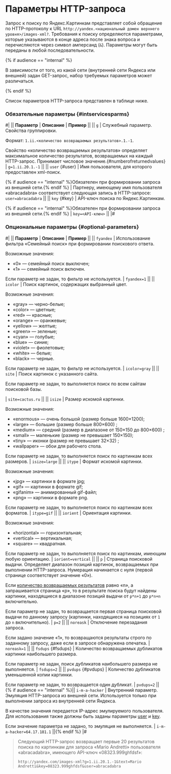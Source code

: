 # Параметры HTTP-запроса

Запрос к поиску по Яндекс.Картинкам представляет собой обращение по HTTP-протоколу к URL `http://yandex.<национальный домен верхнего уровня>/images-xml?`. Требования к поиску определяются параметрами, которые указываются в конце адреса после знака вопроса и перечисляются через символ амперсанд (`&`). Параметры могут быть переданы в любой последовательности.

{% if audience == "internal" %}

В зависимости от того, из какой сети (внутренней сети Яндекса или внешней) задан GET-запрос, набор требуемых параметров может различаться.

{% endif %}

Список параметров HTTP-запроса представлен в таблице ниже.

### Обязательные параметры {#intservicesparms}

#| 
|| **Параметр** | **Описание** | **Пример** ||
|| `g` | Служебный параметр. Свойства группировки.

Формат: `1.ii.<количество возвращаемых результатов>.1.-1`.

Свойство «количество возвращаемых результатов» определяет максимальное количество результатов, возвращаемых на каждый HTTP-запрос. Принимает числовое значение.{#numberofreturnedvalues} | `g=1.ii.20.1.-1` ||
|| `user` {#user} | Имя пользователя, для которого предоставлен xml-поиск.

{% if audience == "internal" %}Обязателен при формировании запроса из внешней сети.{% endif %} | Партнеру, имеющему имя пользователя «abracadabra» соответствует следующая запись в HTTP-запросе:
`user=abracadabra` ||
|| `key` {#key} | API-ключ поиска по Яндекс.Картинкам.

{% if audience == "internal" %}Обязателен при формировании запроса из внешней сети.{% endif %} | `key=<API-ключ>` ||
|# 

### Опциональные параметры {#optional-parameters}

#| 
|| **Параметр** | **Описание** | **Пример** ||
|| `fyandex` | Использование фильтра «Семейный поиск» при формировании поискового ответа.

Возможные значения:
- «0» — семейный поиск выключен;
- «1» — семейный поиск включен.

Если параметр не задан, то фильтр не используется. | `fyandex=1` ||
|| `icolor` | Поиск картинок, содержащих выбранный цвет.

Возможные значения:
- «gray» — черно-белые;
- «color» — цветные;
- «red» — красные;
- «orange» — оранжевые;
- «yellow» — желтые;
- «green» — зеленые;
- «cyan» — голубые;
- «blue» — синие;
- «violet» — фиолетовые;
- «white» — белые;
- «black» — черные.

Если параметр не задан, то фильтр не используется. | `icolor=gray` ||
|| `site` | Поиск картинок с указанного сайта. 

Если параметр не задан, то выполняется поиск по всем сайтам поисковой базы.

| `site=cactus.ru` ||
|| `isize` | Размер искомой картинки. 

Возможные значения:
- «enormous» — очень большой (размер больше 1600×1200);
- «large» — большие (размер больше 800×600) ;
- «medium» — средний (размер в диапазоне от 150×150 до 800×600) ;
- «small» — маленькие (размер не превышает 150×150);
- «tiny» — иконки (размер не превышает 32×32) ;
- «wallpaper» — обои для рабочего стола.

Если параметр не задан, то выполняется поиск по картинкам всех размеров. | `isize=large` ||
|| `itype` | 	Формат искомой картинки. 

Возможные значения:
- «jpg» — картинки в формате jpg;
- «gif» — картинки в формате gif;
- «gifanim» — анимированный gif-файл;
- «png» — картинки в формате png.

Если параметр не задан, то выполняется поиск по картинкам всех форматов. | `itype=gif` || 
|| `iorient` | Ориентация картинки. 

Возможные значения:
- «horizontal» — горизонтальная;
- «vertical» — вертикальная;
- «square» — квадратная.

Если параметр не задан, то выполняется поиск по картинкам, имеющим любую ориентацию. | `iorient=vertical` ||
|| `p` | Страница поисковой выдачи. Определяет диапазон позиций картинок, возвращаемых при выполнении HTTP-запроса. Нумерация начинается с нуля (первой странице соответствует значение «0»).

Если [количество возвращаемых результатов](#numberofreturnedvalues) равно «n», а запрашивается страница «p», то в результате поиска будут найдены картинки, находящиеся в диапазоне позиций выдачи от `p*n+1` до `p*n+n` включительно.

Если параметр не задан, то возвращается первая страница поисковой выдачи по данному запросу (картинки, находящиеся на позициях от `1` до `n` включительно). | `p=2` ||
|| `noreask` | Отключение перезадания запроса.

Если задано значение «1», то возвращаются результаты строго по заданному запросу, даже если в запросе обнаружена опечатка. | `noreask=1` ||
|| `fsdups` {#fsdups} | Количество возвращаемых дубликатов картинки наибольшего размера.

Если параметр не задан, поиск дубликатов наибольшего размера не выполняется. | `fsdups=2` ||
|| `pvdups` {#pvdups}  | Количество дубликатов уменьшенной копии картинки.

Если параметр не задан, то возвращается один дубликат. | `pvdups=2` ||
{% if audience == "internal" %}|| `i-m-a-hacker` | Внутренний параметр. Эмуляция HTTP-запроса из внешней сети. Используется только при выполнении запроса из внутренней сети Яндекса.

В качестве значения передается IP-адрес эмулируемого пользователя. Для использования также должны быть заданы параметры [user](#user) и [key](#key).

Если значение параметра не задано, то эмуляция не выполняется. | `i-m-a-hacker=64.17.181.1` ||{% endif %}
|#

> Следующий HTTP-запрос возвращает первые 20 результатов поиска по картинкам для запроса «Mario Andretti» пользователя «abracadabra», имеющего API-ключ «08323.999ghfdsf»:
> 
> ```
> http://yandex.com/images-xml?g=1.ii.20.1.-1&text=Mario Andretti&key=08323.999ghfdsf&user=abracadabra
> ```

